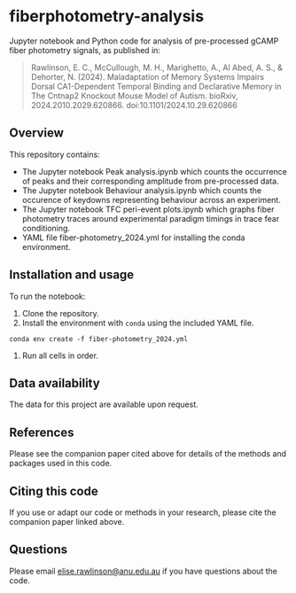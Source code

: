 # fiberphotometry-analysis
Jupyter notebook and Python code for analysis of pre-processed gCAMP fiber photometry signals, as published in:
> Rawlinson, E. C., McCullough, M. H., Marighetto, A., Al Abed, A. S., & Dehorter, N. (2024). Maladaptation of Memory Systems Impairs Dorsal CA1-Dependent Temporal Binding and Declarative Memory in The Cntnap2 Knockout Mouse Model of Autism. bioRxiv, 2024.2010.2029.620866. doi:10.1101/2024.10.29.620866

## Overview
This repository contains:
* The Jupyter notebook Peak analysis.ipynb which counts the occurrence of peaks and their corresponding amplitude from pre-processed data.
* The Jupyter notebook Behaviour analysis.ipynb which counts the occurence of keydowns representing behaviour across an experiment.
* The Jupyter notebook TFC peri-event plots.ipynb which graphs fiber photometry traces around experimental paradigm timings in trace fear conditioning. 
* YAML file fiber-photometry_2024.yml for installing the conda environment.

## Installation and usage
To run the notebook:
1. Clone the repository.
1. Install the environment with `conda` using the included YAML file.
``` 
conda env create -f fiber-photometry_2024.yml
```
1. Run all cells in order.

## Data availability
The data for this project are available upon request.

## References
Please see the companion paper cited above for details of the methods and packages used in this code.

## Citing this code
If you use or adapt our code or methods in your research, please cite the companion paper linked above.

## Questions 
Please email elise.rawlinson@anu.edu.au if you have questions about the code.
